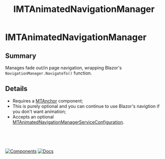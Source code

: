 ﻿---
uid: S.IMTAnimatedNavigationManager
title: IMTAnimatedNavigationManager
---
# IMTAnimatedNavigationManager

## Summary

Manages fade out/in page navigation, wrapping Blazor's `NavigationManager.NavigateTo()` function.

## Details

- Requires a [MTAnchor](xref:C.MTAnchor) component;
- This is purely optional and you can continue to use Blazor's navigtion if you don't want animation;
- Accepts an optional [MTAnimatedNavigationManagerServiceConfiguration](xref:BlazorMdc.MTAnimatedNavigationManagerServiceConfiguration).

&nbsp;

&nbsp;

[![Components](https://img.shields.io/static/v1?label=See&message=Services&color=purple)](xref:A.Services)
[![Docs](https://img.shields.io/static/v1?label=API%20Documentation&message=IMTAnimatedNavigationManager&color=brightgreen)](xref:BlazorMdc.IMTAnimatedNavigationManager)